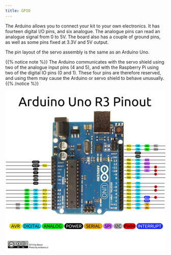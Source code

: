 ```yaml
---
title: GPIO
---
```


The Arduino allows you to connect your kit to your own electronics. It has fourteen digital I/O pins, and six analogue. The analogue pins can read an analogue signal from 0 to 5V. The board also has a couple of ground pins, as well as some pins fixed at 3.3V and 5V output.

The pin layout of the servo assembly is the same as an Arduino Uno.

{{% notice note %}}
The Arduino communicates with the servo shield using two of the analogue input pins (4 and 5), and with the Raspberry Pi using two of the digital IO pins (0 and 1). These four pins are therefore reserved, and using them may cause the Arduino or servo shield to behave unusually.
{{% /notice %}}

![Pin Map](https://raw.githubusercontent.com/Bouni/Arduino-Pinout/master/Arduino%20Uno%20R3%20Pinout.png?width=50pc)
